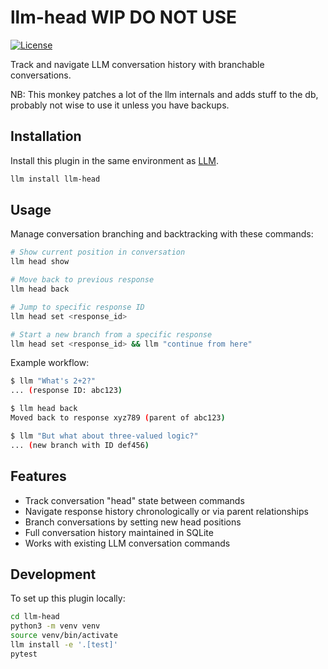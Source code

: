 # llm-head WIP DO NOT USE

[![License](https://img.shields.io/badge/license-Apache%202.0-blue.svg)](https://github.com/fergusfettes/llm-head/blob/main/LICENSE)

Track and navigate LLM conversation history with branchable conversations.

NB: This monkey patches a lot of the llm internals and adds stuff to the db, probably not wise to use it unless you have backups.

## Installation

Install this plugin in the same environment as [LLM](https://llm.datasette.io/).
```bash
llm install llm-head
```

## Usage

Manage conversation branching and backtracking with these commands:

```bash
# Show current position in conversation
llm head show

# Move back to previous response
llm head back

# Jump to specific response ID
llm head set <response_id>

# Start a new branch from a specific response
llm head set <response_id> && llm "continue from here"
```

Example workflow:
```bash
$ llm "What's 2+2?"
... (response ID: abc123)

$ llm head back
Moved back to response xyz789 (parent of abc123)

$ llm "But what about three-valued logic?"
... (new branch with ID def456)
```

## Features

- Track conversation "head" state between commands
- Navigate response history chronologically or via parent relationships
- Branch conversations by setting new head positions
- Full conversation history maintained in SQLite
- Works with existing LLM conversation commands

## Development

To set up this plugin locally:
```bash
cd llm-head
python3 -m venv venv
source venv/bin/activate
llm install -e '.[test]'
pytest
```
